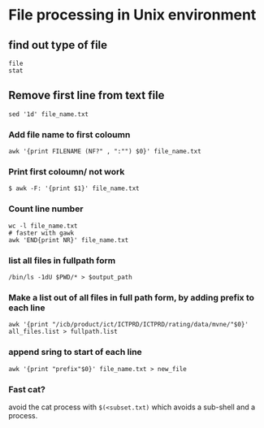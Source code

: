 # File processing in Unix environment


## find out type of file
```
file
stat
```

## Remove first line from text file
```
sed '1d' file_name.txt
```

### Add file name to first coloumn
```
awk '{print FILENAME (NF?" , ":"") $0}' file_name.txt
```

### Print first coloumn/ not work
```
$ awk -F: '{print $1}' file_name.txt
```

### Count line number
```
wc -l file_name.txt
# faster with gawk
awk 'END{print NR}' file_name.txt
```

### list all files in fullpath form

```
/bin/ls -1dU $PWD/* > $output_path
```

### Make a list out of all files in full path form, by adding prefix to each line
```
awk '{print "/icb/product/ict/ICTPRD/ICTPRD/rating/data/mvne/"$0}' all_files.list > fullpath.list
```

### append sring to start of each line
```
awk '{print "prefix"$0}' file_name.txt > new_file
```

### Fast cat?
avoid the cat process with `$(<subset.txt)` which avoids a sub-shell and a process.
